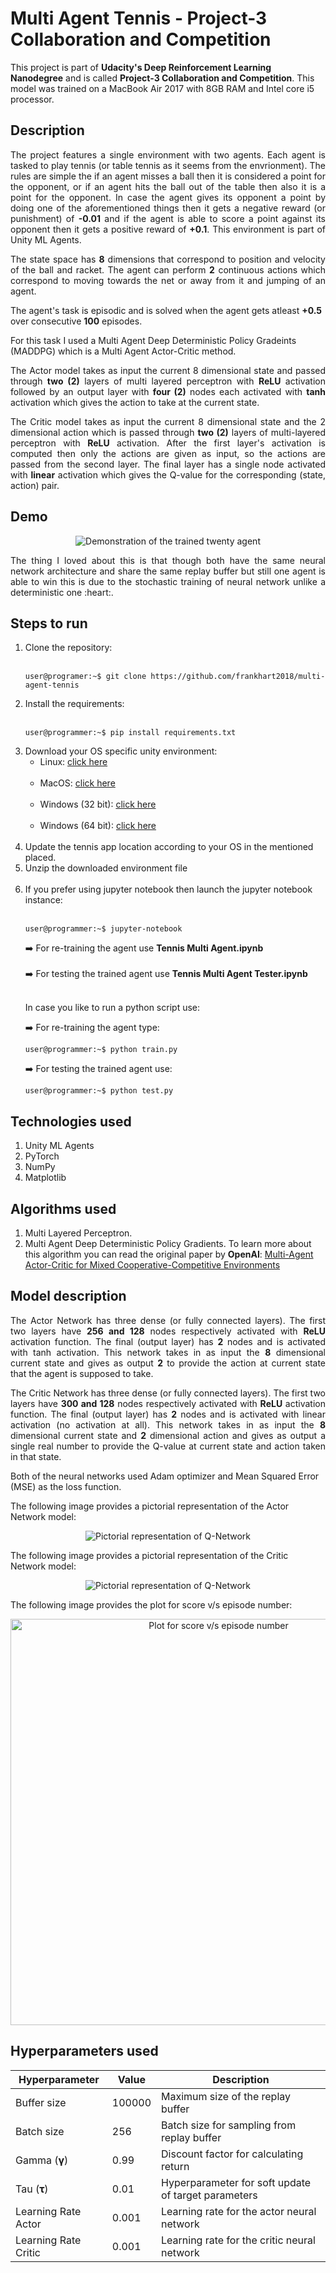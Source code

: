 # Multi Agent Tennis - Project-3 Collaboration and Competition

This project is part of <b>Udacity's Deep Reinforcement Learning Nanodegree</b> and is called <b>Project-3 Collaboration and Competition</b>. This model was trained on a MacBook Air 2017 with 8GB RAM and Intel core i5 processor.

## Description

<p align="justify">The project features a single environment with two agents. Each agent is tasked to play tennis (or table tennis as it seems from the envrionment). The rules are simple the if an agent misses a ball then it is considered a point for the opponent, or if an agent hits the ball out of the table then also it is a point for the opponent. In case the agent gives its opponent a point by doing one of the aforementioned things then it gets a negative reward (or punishment) of <b>-0.01</b> and if the agent is able to score a point against its opponent then it gets a positive reward of <b>+0.1</b>. This environment is part of Unity ML Agents.</p>

<p align="justify">The state space has <b>8</b> dimensions that correspond to position and velocity of the ball and racket. The agent can perform <b>2</b> continuous actions which correspond to moving towards the net or away from it and jumping of an agent.</p>

<p>The agent's task is episodic and is solved when the agent gets atleast <b>+0.5</b> over consecutive <b>100</b> episodes.</p>

<p>For this task I used a Multi Agent Deep Deterministic Policy Gradeints (MADDPG) which is a Multi Agent Actor-Critic method.</p>

<p align="justify">The Actor model takes as input the current 8 dimensional state and passed through <b>two (2)</b> layers of multi layered perceptron with <b>ReLU</b> activation followed by an output layer with <b>four (2)</b> nodes each activated with <b>tanh</b> activation which gives the action to take at the current state.</p>

<p align="justify">The Critic model takes as input the current 8 dimensional state and the 2 dimensional action which is passed through <b>two (2)</b> layers of multi-layered perceptron with <b>ReLU</b> activation. After the first layer's activation is computed then only the actions are given as input, so the actions are passed from the second layer. The final layer has a single node activated with <b>linear</b> activation which gives the Q-value for the corresponding (state, action) pair.</p>

## Demo

<p align='center'>
  <img src='images/demo.gif' alt='Demonstration of the trained twenty agent'>
</p>

<p align="justify">The thing I loved about this is that though both have the same neural network architecture and share the same replay buffer but still one agent is able to win this is due to the stochastic training of neural network unlike a deterministic one :heart:.</p> 

## Steps to run

<ol>
  <li>Clone the repository:<br><br>

  ```console
  user@programer:~$ git clone https://github.com/frankhart2018/multi-agent-tennis
  ```

  </li>
  <li>Install the requirements:<br><br>

  ```console
  user@programmer:~$ pip install requirements.txt
  ```

  </li>
  <li>Download your OS specific unity environment:
    <ul>
      <li>Linux: <a href='https://s3-us-west-1.amazonaws.com/udacity-drlnd/P3/Tennis/Tennis_Linux.zip'>click here</a></li><br>
      <li>MacOS: <a href='https://s3-us-west-1.amazonaws.com/udacity-drlnd/P3/Tennis/Tennis.app.zip'>click here</a></li><br>
      <li>Windows (32 bit): <a href='https://s3-us-west-1.amazonaws.com/udacity-drlnd/P3/Tennis/Tennis_Windows_x86.zip'>click here</a></li><br>
      <li>Windows (64 bit): <a href='https://s3-us-west-1.amazonaws.com/udacity-drlnd/P3/Tennis/Tennis_Windows_x86_64.zip'>click here </a></li><br>
    </ul>
  </li>

  <li>Update the tennis app location according to your OS in the mentioned placed.</li>
  <li>Unzip the downloaded environment file</li><br>
  <li>If you prefer using jupyter notebook then launch the jupyter notebook instance:<br><br>

  ```console
  user@programmer:~$ jupyter-notebook
  ```

  :arrow_right: For re-training the agent use <b>Tennis Multi Agent.ipynb</b><br><br>
  :arrow_right: For testing the trained agent use <b>Tennis Multi Agent Tester.ipynb</b><br><br>

  In case you like to run a python script use:<br>

  :arrow_right: For re-training the agent type:<br>

  ```console
  user@programmer:~$ python train.py
  ```

  :arrow_right: For testing the trained agent use:<br>

  ```console
  user@programmer:~$ python test.py
  ```

  </li>
</ol>

## Technologies used

<ol>
  <li>Unity ML Agents</li>
  <li>PyTorch</li>
  <li>NumPy</li>
  <li>Matplotlib</li>
</ol>

## Algorithms used

<ol>
  <li>Multi Layered Perceptron.</li>
  <li>Multi Agent Deep Deterministic Policy Gradients. To learn more about this algorithm you can read the original paper by <b>OpenAI</b>: <a href='https://papers.nips.cc/paper/7217-multi-agent-actor-critic-for-mixed-cooperative-competitive-environments.pdf'>Multi-Agent Actor-Critic for Mixed Cooperative-Competitive Environments</a></li>
</ol>

## Model description

<p align="justify">The Actor Network has three dense (or fully connected layers). The first two layers have <b>256 and 128</b> nodes respectively activated with <b>ReLU</b> activation function. The final (output layer) has <b>2</b> nodes and is activated with tanh activation. This network takes in as input the <b>8</b> dimensional current state and gives as output <b>2</b> to provide the action at current state that the agent is supposed to take.</p>

<p align="justify">The Critic Network has three dense (or fully connected layers). The first two layers have <b>300 and 128</b> nodes respectively activated with <b>ReLU</b> activation function. The final (output layer) has <b>2</b> nodes and is activated with linear activation (no activation at all). This network takes in as input the <b>8</b> dimensional current state and <b>2</b> dimensional action and gives as output a single real number to provide the Q-value at current state and action taken in that state.</p>

<p>Both of the neural networks used Adam optimizer and Mean Squared Error (MSE) as the loss function.</p>

<p>The following image provides a pictorial representation of the Actor Network model:</p>

<p align='center'>
  <img src='images/actor-network.png' alt='Pictorial representation of Q-Network'>
</p>

<p>The following image provides a pictorial representation of the Critic Network model:</p>

<p align='center'>
  <img src='images/critic-network.png' alt='Pictorial representation of Q-Network'>
</p>

<p>The following image provides the plot for score v/s episode number:</p>

<p align='center'>
  <img src='images/plot.png' alt='Plot for score v/s episode number' width='650'>
</p>

## Hyperparameters used

| Hyperparameter           | Value  | Description                                               |
|--------------------------|--------|-----------------------------------------------------------|
| Buffer size              | 100000 | Maximum size of the replay buffer                         |
| Batch size               | 256    | Batch size for sampling from replay buffer                |
| Gamma (<b>γ</b>)         | 0.99   | Discount factor for calculating return                    |
| Tau (<b>τ</b>)           | 0.01   | Hyperparameter for soft update of target parameters       |
| Learning Rate Actor      | 0.001  | Learning rate for the actor neural network                |
| Learning Rate Critic     | 0.001  | Learning rate for the critic neural network               |
